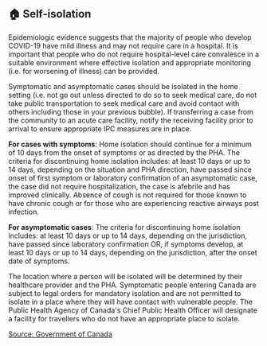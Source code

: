 ## 🏠 Self-isolation

Epidemiologic evidence suggests that the majority of people who develop COVID-19 have mild illness and may not require care in a hospital. It is important that people who do not require hospital-level care convalesce in a suitable environment where effective isolation and appropriate monitoring (i.e. for worsening of illness) can be provided.

Symptomatic and asymptomatic cases should be isolated in the home setting (i.e. not go out unless directed to do so to seek medical care, do not take public transportation to seek medical care and avoid contact with others including those in your previous bubble). If transferring a case from the community to an acute care facility, notify the receiving facility prior to arrival to ensure appropriate IPC measures are in place.

**For cases with symptoms**: Home isolation should continue for a minimum of 10 days from the onset of symptoms or as directed by the PHA. The criteria for discontinuing home isolation includes: at least 10 days or up to 14 days, depending on the situation and PHA direction, have passed since onset of first symptom or laboratory confirmation of an asymptomatic case, the case did not require hospitalization, the case is afebrile and has improved clinically. Absence of cough is not required for those known to have chronic cough or for those who are experiencing reactive airways post infection.

**For asymptomatic cases**: The criteria for discontinuing home isolation includes: at least 10 days or up to 14 days, depending on the jurisdiction, have passed since laboratory confirmation OR, if symptoms develop, at least 10 days or up to 14 days, depending on the jurisdiction, after the onset date of symptoms.

The location where a person will be isolated will be determined by their healthcare provider and the PHA. Symptomatic people entering Canada are subject to legal orders for mandatory isolation and are not permitted to isolate in a place where they will have contact with vulnerable people. The Public Health Agency of Canada's Chief Public Health Officer will designate a facility for travellers who do not have an appropriate place to isolate.

[Source: Government of Canada](https://www.canada.ca/en/public-health/services/diseases/2019-novel-coronavirus-infection/health-professionals/interim-guidance-cases-contacts.html#app1)
